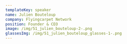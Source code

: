 ```yaml
---
templateKey: speaker
name: Julien Bouteloup
company: Flyingcarpet Network
position: Founder & CEO
image: /img/51_julien_bouteloup-2-.png
glassesImg: /img/51_julien_bouteloup_glasses-1-.png
---
```


